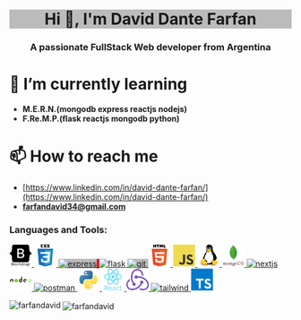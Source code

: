 <h1 align="center" style="background:#BBB">Hi 👋, I'm David Dante Farfan</h1>
<h3 align="center">A passionate FullStack Web developer from Argentina</h3>

# 🌱 I’m currently learning 
- **M.E.R.N.(mongodb express reactjs nodejs)** 
- **F.Re.M.P.(flask reactjs mongodb python)**
                            
# 📫 How to reach me 
- [https://www.linkedin.com/in/david-dante-farfan/](https://www.linkedin.com/in/david-dante-farfan/)
- **farfandavid34@gmail.com**

<h3 align="left">Languages and Tools:</h3>
<p align="left"> <a href="https://getbootstrap.com" target="_blank" rel="noreferrer"> <img src="https://raw.githubusercontent.com/devicons/devicon/master/icons/bootstrap/bootstrap-plain-wordmark.svg" alt="bootstrap" width="40" height="40"/> </a> <a href="https://www.w3schools.com/css/" target="_blank" rel="noreferrer"> <img src="https://raw.githubusercontent.com/devicons/devicon/master/icons/css3/css3-original-wordmark.svg" alt="css3" width="40" height="40"/> </a> <a href="https://expressjs.com" style="background:#F00" target="_blank" rel="noreferrer"> <img src="https://skillshack.blob.core.windows.net/uploads/express.webp" style="background:#BBB" alt="express" width="40" height="40"/> </a> <a href="https://flask.palletsprojects.com/" target="_blank" rel="noreferrer"> <img src="https://damiandeluca.com.ar/wp-content/uploads/2020/05/flask.jpg" alt="flask" width="40" height="40"/> </a> <a href="https://git-scm.com/" target="_blank" style="background:#BBB" rel="noreferrer"> <img src="https://www.vectorlogo.zone/logos/git-scm/git-scm-icon.svg" alt="git" width="40" height="40"/> </a> <a href="https://www.w3.org/html/" target="_blank" rel="noreferrer"> <img src="https://raw.githubusercontent.com/devicons/devicon/master/icons/html5/html5-original-wordmark.svg" alt="html5" width="40" height="40"/> </a> <a href="https://developer.mozilla.org/en-US/docs/Web/JavaScript" target="_blank" rel="noreferrer"> <img src="https://raw.githubusercontent.com/devicons/devicon/master/icons/javascript/javascript-original.svg" alt="javascript" width="40" height="40"/> </a> <a href="https://www.linux.org/" target="_blank" rel="noreferrer"> <img src="https://raw.githubusercontent.com/devicons/devicon/master/icons/linux/linux-original.svg" alt="linux" width="40" height="40"/> </a> <a href="https://www.mongodb.com/" target="_blank" rel="noreferrer"> <img src="https://raw.githubusercontent.com/devicons/devicon/master/icons/mongodb/mongodb-original-wordmark.svg" alt="mongodb" width="40" height="40"/> </a> <a href="https://nextjs.org/" target="_blank" rel="noreferrer"> <img src="https://ih1.redbubble.net/image.1647560357.3901/st,small,507x507-pad,600x600,f8f8f8.jpg" alt="nextjs" width="40" height="40"/> </a> <a href="https://nodejs.org" target="_blank" rel="noreferrer"> <img src="https://raw.githubusercontent.com/devicons/devicon/master/icons/nodejs/nodejs-original-wordmark.svg" alt="nodejs" width="40" height="40"/> </a> <a href="https://postman.com" target="_blank" rel="noreferrer"> <img src="https://www.vectorlogo.zone/logos/getpostman/getpostman-icon.svg" alt="postman" width="40" height="40"/> </a> <a href="https://www.python.org" target="_blank" rel="noreferrer"> <img src="https://raw.githubusercontent.com/devicons/devicon/master/icons/python/python-original.svg" alt="python" width="40" height="40"/> </a> <a href="https://reactjs.org/" target="_blank" rel="noreferrer"> <img src="https://raw.githubusercontent.com/devicons/devicon/master/icons/react/react-original-wordmark.svg" alt="react" width="40" height="40"/> </a> <a href="https://redux.js.org" target="_blank" rel="noreferrer"> <img src="https://raw.githubusercontent.com/devicons/devicon/master/icons/redux/redux-original.svg" alt="redux" width="40" height="40"/> </a> <a href="https://tailwindcss.com/" target="_blank" rel="noreferrer"> <img src="https://www.vectorlogo.zone/logos/tailwindcss/tailwindcss-icon.svg" alt="tailwind" width="40" height="40"/> </a> <a href="https://www.typescriptlang.org/" target="_blank" rel="noreferrer"> <img src="https://raw.githubusercontent.com/devicons/devicon/master/icons/typescript/typescript-original.svg" alt="typescript" width="40" height="40"/> </a> </p>

<p><img align="left" src="https://github-readme-stats.vercel.app/api/top-langs?username=farfandavid&show_icons=true&theme=tokyonight&locale=en&layout=compact&hide=csharp" alt="farfandavid" /></p>

<p>&nbsp;<img align="center" src="https://github-readme-stats.vercel.app/api?username=farfandavid&show_icons=true&theme=tokyonight&locale=en" alt="farfandavid" /></p>
